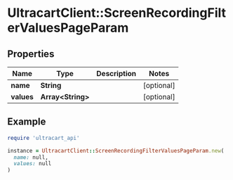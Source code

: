 # UltracartClient::ScreenRecordingFilterValuesPageParam

## Properties

| Name | Type | Description | Notes |
| ---- | ---- | ----------- | ----- |
| **name** | **String** |  | [optional] |
| **values** | **Array&lt;String&gt;** |  | [optional] |

## Example

```ruby
require 'ultracart_api'

instance = UltracartClient::ScreenRecordingFilterValuesPageParam.new(
  name: null,
  values: null
)
```

